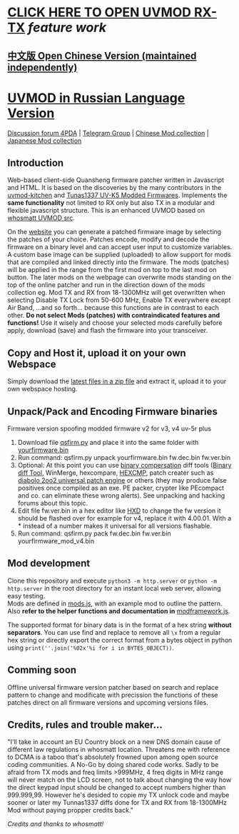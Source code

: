 # [CLICK HERE TO OPEN UVMOD RX-TX](http://uvmod.ddns.net/) *feature work*
## [中文版 Open Chinese Version (maintained independently)](https://uvmod.xanyi.eu.org/)
# [UVMOD in Russian Language Version](https://uvmod.valek.net.ru/)

[Discussion forum 4PDA](https://4pda.to/forum/index.php?showtopic=1071343&st=0) | [Telegram Group](https://t.me/uv_k5/34434) | [Chinese Mod collection](https://www.zhihu.com/people/troilusxi) | [Japanese Mod collection](https://www.nazononiku.com/uncategorized/uv-k5%E3%81%AE%E3%83%95%E3%82%A1%E3%83%BC%E3%83%A0%E3%82%A6%E3%82%A7%E3%82%A2%E3%82%92%E3%82%AB%E3%82%B9%E3%82%BF%E3%83%9E%E3%82%A4%E3%82%BA/686/)

## Introduction

Web-based client-side Quansheng firmware patcher written in Javascript and HTML.
It is based on the discoveries by the many contributors in the [uvmod-kitchen](https://github.com/amnemonic/Quansheng_UV-K5_Firmware/tree/main/uvmod_kitchen) and [Tunas1337 UV-K5 Modded Firmwares](https://github.com/Tunas1337/UV-K5-Modded-Firmwares). Implements the **same functionality** not limited to RX only but also TX in a modular and flexible javascript structure. This is an enhanced UVMOD based on [whosmatt UVMOD src](https://github.com/whosmatt/uvmod).

On the [website](https://recon.ddns.net/) you can generate a patched firmware image by selecting the patches of your choice. Patches encode, modify and decode the firmware on a binary level and can accept user input to customize variables. A custom base image can be supplied (uploaded) to allow support for mods that are compiled and linked directly into the firmware. The mods (patches) will be applied in the range from the first mod on top to the last mod on button. The later mods on the webpage can overwrite mods standing on the top of the online patcher and run in the direction down of the mods collection eg. Mod TX and RX from 18-1300MHz will get overwritten when selecting Disable TX Lock from 50-600 MHz, Enable TX everywhere except Air Band, ...and so forth... because this functions are in contrast to each other. 
**Do not select Mods (patches) with contraindicated features and functions!**
Use it wisely and choose your selected mods carefully before apply, download (save) and flash the firmware into your transceiver.

## Copy and Host it, upload it on your own Webspace

Simply download the [latest files in a zip file](https://github.com/RE3CON/uvmod/archive/refs/heads/main.zip) and extract it, upload it to your own webspace hosting.

## Unpack/Pack and Encoding Firmware binaries

Firmware version spoofing modded firmware v2 for v3, v4 uv-5r plus
1. Download file [qsfirm.py](https://github.com/RE3CON/Quansheng_UV-K5_Firmware/blob/main/firmware/qsfirm.py) and place it into the same folder with [yourfirmware.bin](https://github.com/RE3CON/Quansheng_UV-K5_Firmware/tree/main/firmware)
3. Run command: qsfirm.py unpack yourfirmware.bin fw.dec.bin fw.ver.bin
4. Optional: At this point you can use [binary compersation](https://en.m.wikipedia.org/wiki/Comparison_of_file_comparison_tools) diff tools ([Binary diff Tool](https://www.guiffy.com/Binary-Diff-Tool.html), WinMerge, hexcompare, [HEXCMP](https://hexcmp.en.lo4d.com/windows), patch creater such as [diabolo 2oo2 universal patch engine](https://github.com/RE3CON/diablo2oo2-s-Universal-Patcher-dUP-Windows) or others (they may produce false positives once compiled as an exe. PE packer, crypter like PEcompact and co. can eliminate these wrong alerts). See unpacking and hacking forums about this topic.
5. Edit file fw.ver.bin in a hex editor like [HXD](https://mh-nexus.de/en/hxd/) to change the fw version it should be flashed over for example for v4, replace it with 4.00.01. With a * instead of a number makes it universal for all versions flashable.
6. Run command: qsfirm.py pack fw.dec.bin fw.ver.bin yourfirmware_mod_v4.bin

## Mod development

Clone this repository and execute `python3 -m http.server` or `python -m http.server` in the root directory for an instant local web server, allowing easy testing.  
Mods are defined in [mods.js](mods.js), with an example mod to outline the pattern.  
Also __refer to the helper functions and documentation in__ [modframework.js](js/modframework.js).  

The supported format for binary data is in the format of a hex string __without separators__. You can use find and replace to remove all `\x` from a regular hex string or directly export the correct format from a bytes object in python using `print(''.join('%02x'%i for i in BYTES_OBJECT))`.

## **Comming soon** 
Offline universal firmware version patcher
based on search and replace pattern to change and modificate with precission the functions of these patches direct on all firmware versions and upcoming versions files.<br>

## Credits, rules and trouble maker...
"I'll take in account an EU Country block on a new DNS domain cause of different law regulations in whosmatt location. Threatens me with reference to DCMA is a taboo that's absolutely frowned upon among open source coding communities. A No-Go by doing shared code works. Sadly to be afraid from TX mods and freq limits >999MHz, 4 freq digits in MHz range will never match on the LCD screen, not to talk about changing the way how the direct keypad input should be changed to accept numbers higher than 999.999,99. However he's desided to copie my TX unlock code and maybe sooner or later my Tunnas1337 diffs done for TX and RX from 18-1300MHz Mod without paying propper credits back."

*Credits and thanks to whosmatt!*
